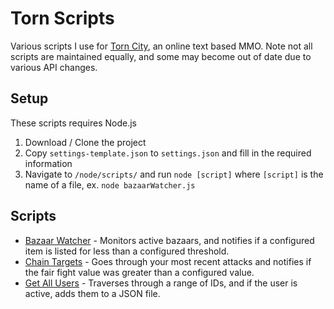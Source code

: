 # Torn Scripts

Various scripts I use for [Torn City](https://www.torn.com/1605235), an online text based MMO. Note not all scripts are maintained equally, and some may become out of date due to various API changes.

## Setup
These scripts requires Node.js

1. Download / Clone the project
2. Copy `settings-template.json` to `settings.json` and fill in the required information
3. Navigate to `/node/scripts/` and run `node [script]` where `[script]` is the name of a file, ex. `node bazaarWatcher.js`

## Scripts

- [Bazaar Watcher](/src/scripts/bazaarWatcher.js) - Monitors active bazaars, and notifies if a configured item is listed for less than a configured threshold.  
- [Chain Targets](/src/scripts/chainTargets.js) - Goes through your most recent attacks and notifies if the fair fight value was greater than a configured value.  
- [Get All Users](/src/scripts/getAllUsers.js) - Traverses through a range of IDs, and if the user is active, adds them to a JSON file.